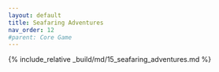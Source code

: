 ```yaml
---
layout: default
title: Seafaring Adventures
nav_order: 12
#parent: Core Game
---
```

{% include_relative _build/md/15_seafaring_adventures.md %}